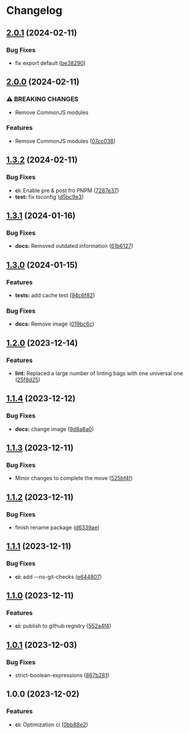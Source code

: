 # Changelog

## [2.0.1](https://github.com/Pilaton/pubun/compare/v2.0.0...v2.0.1) (2024-02-11)


### Bug Fixes

* fix export default ([be38290](https://github.com/Pilaton/pubun/commit/be382909b6e580b0dfc980bddc90ec661b70bfbd))

## [2.0.0](https://github.com/Pilaton/pubun/compare/v1.3.2...v2.0.0) (2024-02-11)


### ⚠ BREAKING CHANGES

* Remove CommonJS modules

### Features

* Remove CommonJS modules ([07cc038](https://github.com/Pilaton/pubun/commit/07cc038563acc7c5d61e31ac30f531aaaa56afde))

## [1.3.2](https://github.com/Pilaton/pubun/compare/v1.3.1...v1.3.2) (2024-02-11)


### Bug Fixes

* **ci:** Enable pre & post fro PNPM ([7287e37](https://github.com/Pilaton/pubun/commit/7287e3756e99b191764b7a2c98d1349715522995))
* **test:** fix tsconfig ([d5bc9e3](https://github.com/Pilaton/pubun/commit/d5bc9e3d2cb8a80bca4169afde101860b55aaa71))

## [1.3.1](https://github.com/Pilaton/pubun/compare/v1.3.0...v1.3.1) (2024-01-16)


### Bug Fixes

* **docs:** Removed outdated information ([61b6127](https://github.com/Pilaton/pubun/commit/61b61279187592938d3c5de1ab4a1984cfa996a3))

## [1.3.0](https://github.com/Pilaton/pubun/compare/v1.2.0...v1.3.0) (2024-01-15)


### Features

* **tests:** add cache test ([94c6f82](https://github.com/Pilaton/pubun/commit/94c6f82ad14104fb94dfcb6fb735b085a4502c72))


### Bug Fixes

* **docs:** Remove image ([019bc6c](https://github.com/Pilaton/pubun/commit/019bc6c2daec560aebe33394af16e59e518fab0e))

## [1.2.0](https://github.com/Pilaton/pubun/compare/v1.1.4...v1.2.0) (2023-12-14)


### Features

* **lint:** Replaced a large number of linting bags with one universal one ([25f8d25](https://github.com/Pilaton/pubun/commit/25f8d25ef52460c556cde258b8f4da78338aa384))

## [1.1.4](https://github.com/Pilaton/pubun/compare/v1.1.3...v1.1.4) (2023-12-12)


### Bug Fixes

* **docs:** change image ([9d8a8a0](https://github.com/Pilaton/pubun/commit/9d8a8a0532601edeb9a312f5ac7cd209159ec155))

## [1.1.3](https://github.com/Pilaton/pubun/compare/v1.1.2...v1.1.3) (2023-12-11)


### Bug Fixes

* Minor changes to complete the move ([525bf4f](https://github.com/Pilaton/pubun/commit/525bf4f7a495834c3aab51415a354ba138cb3303))

## [1.1.2](https://github.com/Pilaton/pubun/compare/v1.1.1...v1.1.2) (2023-12-11)


### Bug Fixes

* finish rename package ([d6339ae](https://github.com/Pilaton/pubun/commit/d6339ae8e1af721a80bc5da796671b218210478a))

## [1.1.1](https://github.com/Pilaton/pmjs/compare/v1.1.0...v1.1.1) (2023-12-11)


### Bug Fixes

* **ci:** add --no-git-checks ([e644807](https://github.com/Pilaton/pmjs/commit/e644807e14b7b761b6b5728ff530cbecd9eab33b))

## [1.1.0](https://github.com/Pilaton/pmjs/compare/v1.0.1...v1.1.0) (2023-12-11)


### Features

* **ci:** publish to github registry ([552a4f4](https://github.com/Pilaton/pmjs/commit/552a4f41668b77d2387e2ce14ef994e50bd2fbc4))

## [1.0.1](https://github.com/Pilaton/pmjs/compare/v1.0.0...v1.0.1) (2023-12-03)


### Bug Fixes

* strict-boolean-expressions ([867b281](https://github.com/Pilaton/pmjs/commit/867b281945ae05b1dee27f10c17dfd026ca879f9))

## 1.0.0 (2023-12-02)


### Features

* **ci:** Optimization ci ([0bb88e2](https://github.com/Pilaton/pmjs/commit/0bb88e21fbedf09272bc68b6d20bf5581cd93677))
